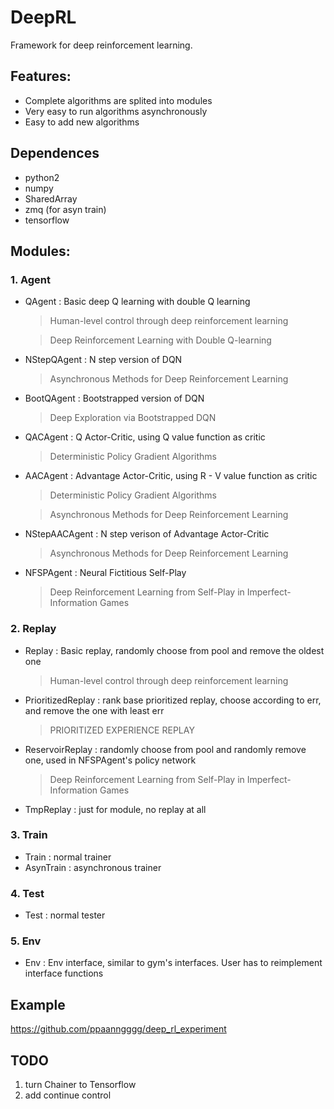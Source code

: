# DeepRL

Framework for deep reinforcement learning.

## Features:

- Complete algorithms are splited into modules
- Very easy to run algorithms asynchronously
- Easy to add new algorithms

## Dependences
- python2
- numpy
- SharedArray
- zmq (for asyn train)
- tensorflow

## Modules:

### 1\. Agent

- QAgent : Basic deep Q learning with double Q learning

  > Human-level control through deep reinforcement learning

  > Deep Reinforcement Learning with Double Q-learning

- NStepQAgent : N step version of DQN

  > Asynchronous Methods for Deep Reinforcement Learning

- BootQAgent : Bootstrapped version of DQN

  > Deep Exploration via Bootstrapped DQN

- QACAgent : Q Actor-Critic, using Q value function as critic

  > Deterministic Policy Gradient Algorithms

- AACAgent : Advantage Actor-Critic, using R - V value function as critic

  > Deterministic Policy Gradient Algorithms

  > Asynchronous Methods for Deep Reinforcement Learning

- NStepAACAgent : N step verison of Advantage Actor-Critic

  > Asynchronous Methods for Deep Reinforcement Learning

- NFSPAgent : Neural Fictitious Self-Play

  > Deep Reinforcement Learning from Self-Play in Imperfect-Information Games

### 2\. Replay

- Replay : Basic replay, randomly choose from pool and remove the oldest one

  > Human-level control through deep reinforcement learning

- PrioritizedReplay : rank base prioritized replay, choose according to err, and remove the one with least err

  > PRIORITIZED EXPERIENCE REPLAY

- ReservoirReplay : randomly choose from pool and randomly remove one, used in NFSPAgent's policy network

  > Deep Reinforcement Learning from Self-Play in Imperfect-Information Games

- TmpReplay : just for module, no replay at all

### 3\. Train

- Train : normal trainer
- AsynTrain : asynchronous trainer

### 4\. Test

- Test : normal tester

### 5\. Env

- Env : Env interface, similar to gym's interfaces. User has to reimplement interface functions

## Example

<https://github.com/ppaanngggg/deep_rl_experiment>

## TODO

1. turn Chainer to Tensorflow
2. add continue control
